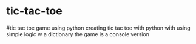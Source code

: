 # tic-tac-toe
#tic tac toe game using python
creating tic tac toe with python 
with using simple logic  w a dictionary 
the game is a console version
